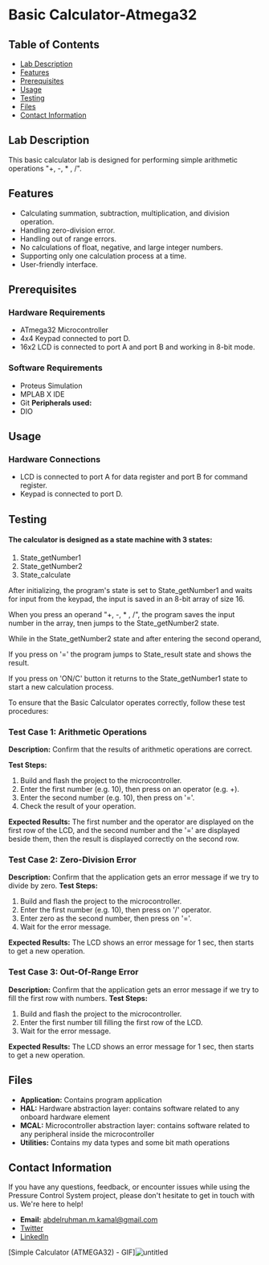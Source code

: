 # Basic Calculator-Atmega32

## Table of Contents
- [Lab Description](#lab-description)
- [Features](#features)
- [Prerequisites](#prerequisites)
- [Usage](#usage)
- [Testing](#testing)
- [Files](#files)
- [Contact Information](#contact-information)


## Lab Description

This basic calculator lab is designed for performing simple arithmetic operations "+, -, * , /".

## Features
- Calculating summation, subtraction, multiplication, and division operation.
- Handling zero-division error.
- Handling out of range errors.
- No calculations of float, negative, and large integer numbers.
- Supporting only one calculation process at a time.
- User-friendly interface.

## Prerequisites

### Hardware Requirements 
- ATmega32 Microcontroller
- 4x4 Keypad connected to port D.
- 16x2 LCD is connected to port A and port B and working in 8-bit mode.

### Software Requirements
- Proteus Simulation
- MPLAB X IDE
- Git
**Peripherals used:**
- DIO

## Usage

### Hardware Connections
- LCD is connected to port A for data register and port B for command register.
- Keypad is connected to port D.

## Testing

#### The calculator is designed as a state machine with 3 states:

 1. State_getNumber1
 2. State_getNumber2
 3. State_calculate

After initializing, the program's state is set to State_getNumber1 and waits for input from the keypad, the input is saved in an 8-bit array of size 16.

When you press an operand "+, -, * , /", the program saves the input number in the array, tnen jumps to the State_getNumber2 state.

While in the State_getNumber2 state and after entering the second operand, 

If you press on '=' the program jumps to State_result state and shows the result.

If you press on 'ON/C' button it returns to the State_getNumber1 state to start a new calculation process.

To ensure that the Basic Calculator  operates correctly, follow these test procedures:

### Test Case 1: Arithmetic Operations

**Description:** Confirm that the results of arithmetic operations are correct.

**Test Steps:**

1. Build and flash the project to the microcontroller.
2. Enter the first number (e.g. 10), then press on an operator (e.g. +).
3. Enter the second number (e.g. 10), then press on '='.
3. Check the result of your operation.

**Expected Results:** The first number and the operator are displayed on the first row of the LCD, and the
second number and the '=' are displayed beside them, then the result is displayed correctly on the second row.

### Test Case 2: Zero-Division Error

**Description:** Confirm that the application gets an error message if we try to divide by zero.
**Test Steps:**

1. Build and flash the project to the microcontroller.
2. Enter the first number (e.g. 10), then press on '/' operator.
3. Enter zero as the second number, then press on '='.
4. Wait for the error message.

**Expected Results:** The LCD shows an error message for 1 sec, then starts to get a new operation.

### Test Case 3: Out-Of-Range Error

**Description:** Confirm that the application gets an error message if we try to fill the first row with numbers.
**Test Steps:**

1. Build and flash the project to the microcontroller.
2. Enter the first number till filling the first row of the LCD.
3. Wait for the error message.

**Expected Results:** The LCD shows an error message for 1 sec, then starts to get a new operation.

## Files

 - **Application:** Contains program application
 - **HAL:** Hardware abstraction layer: contains software related to any onboard hardware element
 - **MCAL:** Microcontroller abstraction layer: contains software related to any peripheral inside the microcontroller
 - **Utilities:** Contains my data types and some bit math operations

## Contact Information

If you have any questions, feedback, or encounter issues while using the Pressure Control System project, please don't hesitate to get in touch with us. We're here to help!

- **Email:** abdelruhman.m.kamal@gmail.com
- [Twitter](https://twitter.com/IAmAbdoKamal)
- [LinkedIn](https://www.linkedin.com/in/iamabdelrahmankamal/)


[Simple Calculator (ATMEGA32) - GIF]![untitled](https://github.com/IamAbdelrahman/Embedded-Systems-Diploma/assets/108472811/9fd2a99f-3cdf-4014-a335-d1d16b27d6d0)